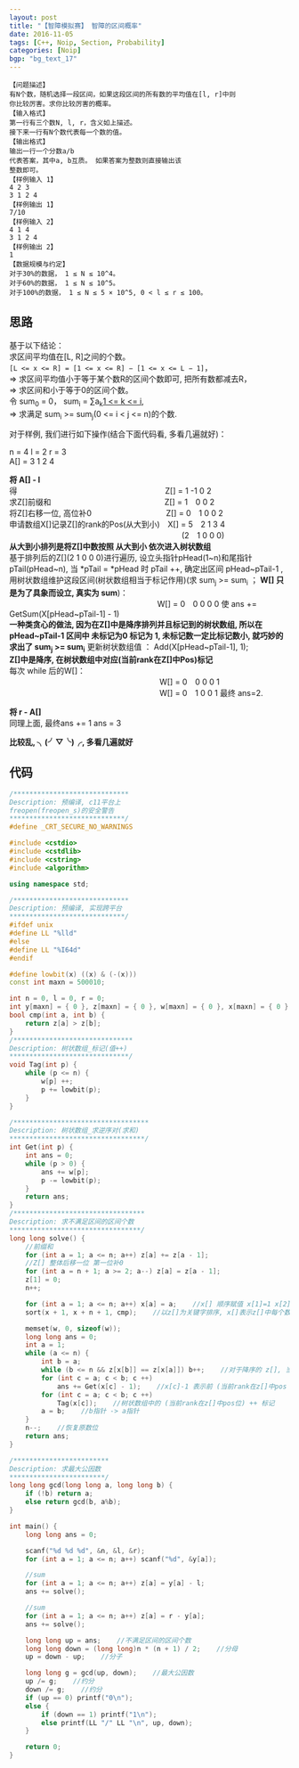 ```yaml
---
layout: post
title: "【智障模拟赛】 智障的区间概率"
date: 2016-11-05
tags: [C++, Noip, Section, Probability]
categories: [Noip]
bgp: "bg_text_17"
---
```


```
【问题描述】
有N个数，随机选择一段区间，如果这段区间的所有数的平均值在[l, r]中则
你比较厉害。求你比较厉害的概率。
【输入格式】
第一行有三个数N, l, r，含义如上描述。
接下来一行有N个数代表每一个数的值。
【输出格式】
输出一行一个分数a/b
代表答案，其中a, b互质。 如果答案为整数则直接输出该
整数即可。
【样例输入 1】
4 2 3
3 1 2 4
【样例输出 1】
7/10
【样例输入 2】
4 1 4
3 1 2 4
【样例输出 2】
1
【数据规模与约定】
对于30%的数据， 1 ≤ N ≤ 10^4。
对于60%的数据， 1 ≤ N ≤ 10^5。
对于100%的数据， 1 ≤ N ≤ 5 × 10^5, 0 < l ≤ r ≤ 100。
```

## 思路

基于以下结论：  
求区间平均值在[L, R]之间的个数。  
`[L <= x <= R] = [1 <= x <= R] − [1 <= x <= L − 1]`，  
=> 求区间平均值小于等于某个数R的区间个数即可, 把所有数都减去R，  
=> 求区间和小于等于0的区间个数。  
令 sum<sub>0</sub> = 0， sum<sub>i</sub> = ∑a<sub>k</sub>[1 <= k <= i](前缀和),  
=> 求满足 sum<sub>i</sub> >= sum<sub>j</sub>(0 <= i < j <= n)的个数.  

对于样例, 我们进行如下操作(结合下面代码看, 多看几遍就好)：  

n = 4 l = 2 r = 3  
A[] = 3 1 2 4  

**将 A[] - l**  
得　　　　　　　　　　　　　　　　　　　Z[] = 1 -1 0 2  
求Z[]前缀和　　　　　　　　　　　　　　&nbsp;&nbsp;Z[] = 1　0 0 2  
将Z[]右移一位, 高位补0　　　　　　　　　&nbsp;&nbsp;Z[] = 0　1 0 0 2  
申请数组X[]记录Z[]的rank的Pos(从大到小)　X[] = 5　2 1 3 4  
　　　　　　　　　　　　　　　　　　　　　&nbsp;&nbsp;&nbsp;&nbsp;(2　1 0 0 0)  
**从大到小排列是将Z[]中数按照 从大到小 依次进入树状数组**  
基于排列后的Z[](2 1 0 0 0)进行遍历, 设立头指针pHead(1~n)和尾指针pTail(pHead~n), 当 *pTail = *pHead 时 pTail ++, 确定出区间 pHead~pTail-1 , 用树状数组维护这段区间(树状数组相当于标记作用)(求 sum<sub>j</sub> >= sum<sub>i</sub> ； **W[] 只是为了具象而设立, 真实为 sum**)：  
　　　　　　　　　　　　　　　　　　　W[] = 0　0 0 0 0
使 ans += GetSum(X[pHead~pTail-1] - 1)  
**一种类贪心的做法, 因为在Z[]中是降序排列并且标记到的树状数组, 所以在 pHead~pTail-1 区间中 未标记为0 标记为 1, 未标记数一定比标记数小, 就巧妙的求出了 sum<sub>j</sub> >= sum<sub>i</sub>**
更新树状数组值 ： Add(X[pHead~pTail-1], 1);  
**Z[]中是降序, 在树状数组中对应(当前rank在Z[]中Pos)标记**  
每次 while 后的W[]：  
　　　　　　　　　　　　　　　　　　　 W[] = 0　0 0 0 1  
　　　　　　　　　　　　　　　　　　　 W[] = 0　1 0 0 1
最终 ans=2.  

**将 r - A[]**  
同理上面, 最终ans += 1 ans = 3  

**比较乱, ╮(╯▽╰)╭, 多看几遍就好**  

## 代码

```c++
/*****************************
Description: 预编译, c11平台上
freopen(freopen_s)的安全警告
*****************************/
#define _CRT_SECURE_NO_WARNINGS

#include <cstdio>
#include <cstdlib>
#include <cstring>
#include <algorithm>

using namespace std;

/*****************************
Description: 预编译, 实现跨平台
*****************************/
#ifdef unix
#define LL "%lld"
#else
#define LL "%I64d"
#endif

#define lowbit(x) ((x) & (-(x)))
const int maxn = 500010;

int n = 0, l = 0, r = 0;
int y[maxn] = { 0 }, z[maxn] = { 0 }, w[maxn] = { 0 }, x[maxn] = { 0 };
bool cmp(int a, int b) {
	return z[a] > z[b];
}
/******************************
Description: 树状数组_标记(值++)
******************************/
void Tag(int p) {
	while (p <= n) {
		w[p] ++;
		p += lowbit(p);
	}
}

/**********************************
Description: 树状数组_求逆序对(求和)
**********************************/
int Get(int p) {
	int ans = 0;
	while (p > 0) {
		ans += w[p];
		p -= lowbit(p);
	}
	return ans;
}
/*********************************
Description: 求不满足区间的区间个数
*********************************/
long long solve() {
	//前缀和
	for (int a = 1; a <= n; a++) z[a] += z[a - 1];
	//Z[] 整体后移一位 第一位补0
	for (int a = n + 1; a >= 2; a--) z[a] = z[a - 1];
	z[1] = 0;
	n++;

	for (int a = 1; a <= n; a++) x[a] = a;    //x[] 顺序赋值 x[1]=1 x[2]=2 ... 
	sort(x + 1, x + n + 1, cmp);    //以z[]为关键字排序, x[]表示z[]中每个数的rank(从大到小), 即 Z[X[1]] 为最大数, Z[X[2]] 次之 ...

	memset(w, 0, sizeof(w));
	long long ans = 0;
	int a = 1;
	while (a <= n) {
		int b = a;
		while (b <= n && z[x[b]] == z[x[a]]) b++;    //对于降序的 z[], 当 后面移动数=前面固定数 时, b++ 确定区间
		for (int c = a; c < b; c ++) 
			ans += Get(x[c] - 1);    //x[c]-1 表示前 (当前rank在z[]中pos - 1) 位 获取比当前数大的数的个数
		for (int c = a; c < b; c ++)
			Tag(x[c]);    //树状数组中的 (当前rank在z[]中pos位) ++ 标记
		a = b;    //b指针 -> a指针
	}
	n--;    //恢复原数位
	return ans;
}

/************************
Description: 求最大公因数
************************/
long long gcd(long long a, long long b) {
	if (!b) return a;
	else return gcd(b, a%b);
}

int main() {
	long long ans = 0;

	scanf("%d %d %d", &n, &l, &r);
	for (int a = 1; a <= n; a++) scanf("%d", &y[a]);

	//sum
	for (int a = 1; a <= n; a++) z[a] = y[a] - l;
	ans += solve();

	//sum
	for (int a = 1; a <= n; a++) z[a] = r - y[a];
	ans += solve();

	long long up = ans;    //不满足区间的区间个数
	long long down = (long long)n * (n + 1) / 2;    //分母
	up = down - up;    //分子

	long long g = gcd(up, down);    //最大公因数
	up /= g;    //约分
	down /= g;    //约分
	if (up == 0) printf("0\n");
	else {
		if (down == 1) printf("1\n");
		else printf(LL "/" LL "\n", up, down);
	}

	return 0;
}
```
